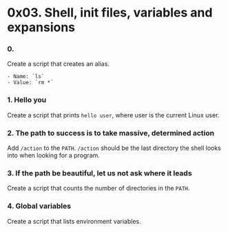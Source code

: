 # 0x03. Shell, init files, variables and expansions

### 0. <o>
Create a script that creates an alias.

	- Name: `ls`
	- Value: `rm *`

### 1. Hello you
Create a script that prints `hello user`, where user is the current Linux user.

### 2. The path to success is to take massive, determined action
Add `/action` to the `PATH`. `/action` should be the last directory the shell looks into when looking for a program.

### 3. If the path be beautiful, let us not ask where it leads
Create a script that counts the number of directories in the `PATH`.

### 4. Global variables
Create a script that lists environment variables.


